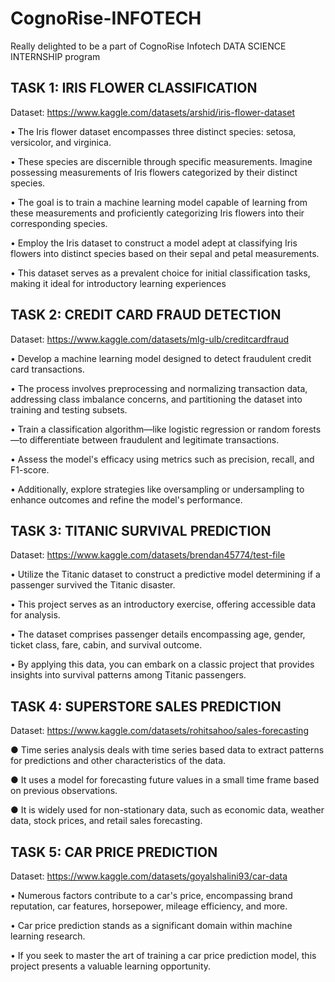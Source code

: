 # CognoRise-INFOTECH
Really delighted to be a part of CognoRise Infotech DATA SCIENCE INTERNSHIP program

TASK 1: IRIS FLOWER CLASSIFICATION 
----------------------------------
Dataset: https://www.kaggle.com/datasets/arshid/iris-flower-dataset

• The Iris flower dataset encompasses three distinct species: setosa, versicolor,
and virginica.

• These species are discernible through specific measurements. Imagine
possessing measurements of Iris flowers categorized by their distinct species.

• The goal is to train a machine learning model capable of learning from these
measurements and proficiently categorizing Iris flowers into their corresponding
species.

• Employ the Iris dataset to construct a model adept at classifying Iris flowers into
distinct species based on their sepal and petal measurements.

• This dataset serves as a prevalent choice for initial classification tasks, making it
ideal for introductory learning experiences

TASK 2: CREDIT CARD FRAUD DETECTION
-----------------------------------
Dataset: https://www.kaggle.com/datasets/mlg-ulb/creditcardfraud

• Develop a machine learning model designed to detect fraudulent credit card
transactions.

• The process involves preprocessing and normalizing transaction data,
addressing class imbalance concerns, and partitioning the dataset into training
and testing subsets.

• Train a classification algorithm—like logistic regression or random forests—to
differentiate between fraudulent and legitimate transactions.

• Assess the model's efficacy using metrics such as precision, recall, and F1-score.

• Additionally, explore strategies like oversampling or undersampling to enhance
outcomes and refine the model's performance.

TASK 3: TITANIC SURVIVAL PREDICTION
-----------------------------------
Dataset: https://www.kaggle.com/datasets/brendan45774/test-file

• Utilize the Titanic dataset to construct a predictive model determining if a
passenger survived the Titanic disaster.

• This project serves as an introductory exercise, offering accessible data for
analysis.

• The dataset comprises passenger details encompassing age, gender, ticket
class, fare, cabin, and survival outcome.

• By applying this data, you can embark on a classic project that provides
insights into survival patterns among Titanic passengers.

TASK 4: SUPERSTORE SALES PREDICTION
-----------------------------------
Dataset: https://www.kaggle.com/datasets/rohitsahoo/sales-forecasting

● Time series analysis deals with time series based data to extract patterns for
predictions and other characteristics of the data.

● It uses a model for forecasting future values in a small time frame based on
previous observations.

● It is widely used for non-stationary data, such as economic data, weather
data, stock prices, and retail sales forecasting.

TASK 5: CAR PRICE PREDICTION
-----------------------------
Dataset: https://www.kaggle.com/datasets/goyalshalini93/car-data

• Numerous factors contribute to a car's price, encompassing brand reputation,
car features, horsepower, mileage efficiency, and more.

• Car price prediction stands as a significant domain within machine learning
research.

• If you seek to master the art of training a car price prediction model, this
project presents a valuable learning opportunity.


